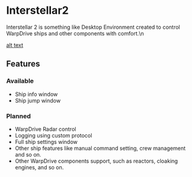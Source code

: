 # Interstellar2
Interstellar 2 is something like Desktop Environment created to control WarpDrive ships and other components with comfort.\n

[alt text](https://raw.githubusercontent.com/IteratorW/Interstellar2/master/Pictures/preview.png)

## Features
### Available
* Ship info window
* Ship jump window

### Planned
* WarpDrive Radar control
* Logging using custom protocol
* Full ship settings window
* Other ship features like manual command setting, crew management and so on.
* Other WarpDrive components support, such as reactors, cloaking engines, and so on.
